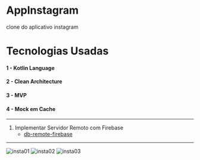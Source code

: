 # AppInstagram
clone do aplicativo instagram

# Tecnologias Usadas

#### 1 - Kotlin Language
#### 2 - Clean Architecture
#### 3 - MVP
#### 4 - Mock em Cache
----------------------------------------------------------------------------------------------------
1. Implementar Servidor Remoto com Firebase
   - [db-remote-firebase](https://github.com/joaoboscocordeiro/AppInstagram/tree/db-remote-firebase)
----------------------------------------------------------------------------------------------------
![insta01](https://user-images.githubusercontent.com/59378910/186732605-b474103d-a7fa-47ad-9024-c0d5866a2c2a.gif)
![insta02](https://user-images.githubusercontent.com/59378910/186732611-37d6fbc1-747c-4a6a-b4d3-2514723db3bc.gif)
![insta03](https://user-images.githubusercontent.com/59378910/186732617-54682bf7-3cfa-44f0-bb47-d8be3a5f2d46.gif)

